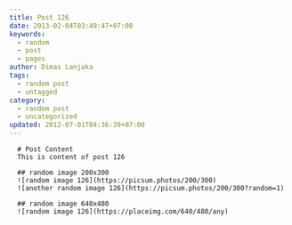 ```yaml
---
title: Post 126
date: 2013-02-04T03:49:47+07:00
keywords:
  - random
  - post
  - pages
author: Dimas Lanjaka
tags:
  - random post
  - untagged
category:
  - random post
  - uncategorized
updated: 2012-07-01T04:36:39+07:00
---
```


      # Post Content
      This is content of post 126

      ## random image 200x300
      ![random image 126](https://picsum.photos/200/300)
      ![another random image 126](https://picsum.photos/200/300?random=1)

      ## random image 640x480
      ![random image 126](https://placeimg.com/640/480/any)
      